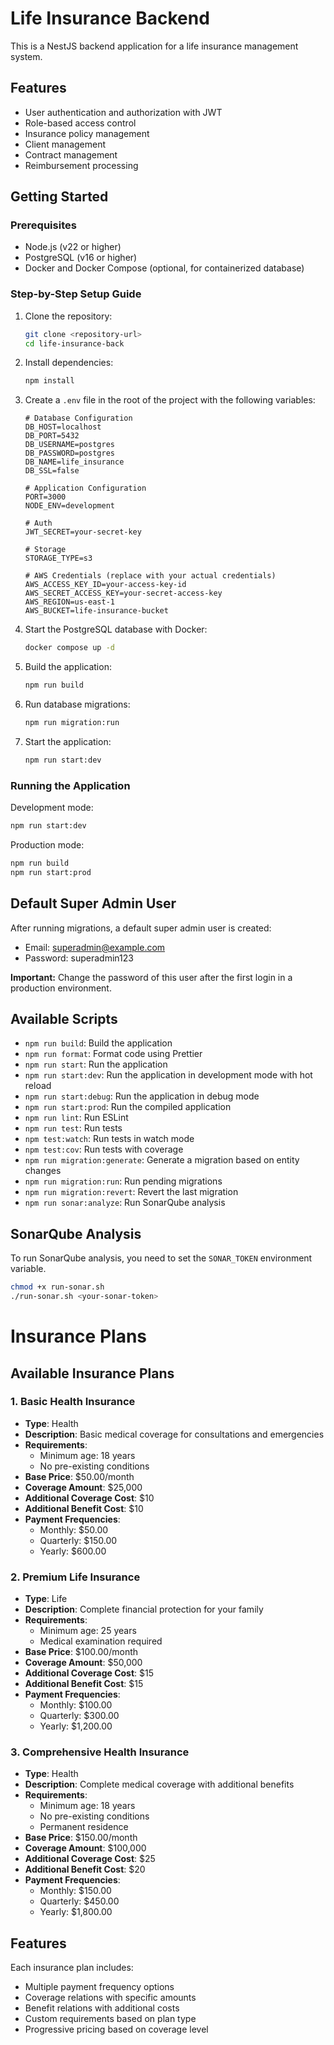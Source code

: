 # Life Insurance Backend

This is a NestJS backend application for a life insurance management system.

## Features

- User authentication and authorization with JWT
- Role-based access control
- Insurance policy management
- Client management
- Contract management
- Reimbursement processing

## Getting Started

### Prerequisites

- Node.js (v22 or higher)
- PostgreSQL (v16 or higher)
- Docker and Docker Compose (optional, for containerized database)

### Step-by-Step Setup Guide

1. Clone the repository:
   ```bash
   git clone <repository-url>
   cd life-insurance-back
   ```

2. Install dependencies:
   ```bash
   npm install
   ```

3. Create a `.env` file in the root of the project with the following variables:
   ```
   # Database Configuration
   DB_HOST=localhost
   DB_PORT=5432
   DB_USERNAME=postgres
   DB_PASSWORD=postgres
   DB_NAME=life_insurance
   DB_SSL=false

   # Application Configuration
   PORT=3000
   NODE_ENV=development 

   # Auth
   JWT_SECRET=your-secret-key

   # Storage
   STORAGE_TYPE=s3

   # AWS Credentials (replace with your actual credentials)
   AWS_ACCESS_KEY_ID=your-access-key-id
   AWS_SECRET_ACCESS_KEY=your-secret-access-key
   AWS_REGION=us-east-1
   AWS_BUCKET=life-insurance-bucket
   ```

4. Start the PostgreSQL database with Docker:
   ```bash
   docker compose up -d
   ```

5. Build the application:
   ```bash
   npm run build
   ```

6. Run database migrations:
   ```bash
   npm run migration:run
   ```

7. Start the application:
   ```bash
   npm run start:dev
   ```

### Running the Application

Development mode:
```bash
npm run start:dev
```

Production mode:
```bash
npm run build
npm run start:prod
```

## Default Super Admin User

After running migrations, a default super admin user is created:

- Email: superadmin@example.com
- Password: superadmin123

**Important:** Change the password of this user after the first login in a production environment.

## Available Scripts

- `npm run build`: Build the application
- `npm run format`: Format code using Prettier
- `npm run start`: Run the application
- `npm run start:dev`: Run the application in development mode with hot reload
- `npm run start:debug`: Run the application in debug mode
- `npm run start:prod`: Run the compiled application
- `npm run lint`: Run ESLint
- `npm run test`: Run tests
- `npm test:watch`: Run tests in watch mode
- `npm test:cov`: Run tests with coverage
- `npm run migration:generate`: Generate a migration based on entity changes
- `npm run migration:run`: Run pending migrations
- `npm run migration:revert`: Revert the last migration
- `npm run sonar:analyze`: Run SonarQube analysis

## SonarQube Analysis

To run SonarQube analysis, you need to set the `SONAR_TOKEN` environment variable.

```bash
chmod +x run-sonar.sh
./run-sonar.sh <your-sonar-token>
```

# Insurance Plans

## Available Insurance Plans

### 1. Basic Health Insurance
- **Type**: Health
- **Description**: Basic medical coverage for consultations and emergencies
- **Requirements**:
  - Minimum age: 18 years
  - No pre-existing conditions
- **Base Price**: $50.00/month
- **Coverage Amount**: $25,000
- **Additional Coverage Cost**: $10
- **Additional Benefit Cost**: $10
- **Payment Frequencies**:
  - Monthly: $50.00
  - Quarterly: $150.00
  - Yearly: $600.00

### 2. Premium Life Insurance
- **Type**: Life
- **Description**: Complete financial protection for your family
- **Requirements**:
  - Minimum age: 25 years
  - Medical examination required
- **Base Price**: $100.00/month
- **Coverage Amount**: $50,000
- **Additional Coverage Cost**: $15
- **Additional Benefit Cost**: $15
- **Payment Frequencies**:
  - Monthly: $100.00
  - Quarterly: $300.00
  - Yearly: $1,200.00

### 3. Comprehensive Health Insurance
- **Type**: Health
- **Description**: Complete medical coverage with additional benefits
- **Requirements**:
  - Minimum age: 18 years
  - No pre-existing conditions
  - Permanent residence
- **Base Price**: $150.00/month
- **Coverage Amount**: $100,000
- **Additional Coverage Cost**: $25
- **Additional Benefit Cost**: $20
- **Payment Frequencies**:
  - Monthly: $150.00
  - Quarterly: $450.00
  - Yearly: $1,800.00

## Features

Each insurance plan includes:
- Multiple payment frequency options
- Coverage relations with specific amounts
- Benefit relations with additional costs
- Custom requirements based on plan type
- Progressive pricing based on coverage level
